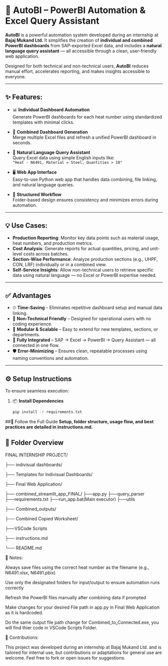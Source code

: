 # 🚀 AutoBI – PowerBI Automation & Excel Query Assistant

**AutoBI** is a powerful automation system developed during an internship at **Bajaj Mukand Ltd.** It simplifies the creation of **individual and combined PowerBI dashboards** from SAP-exported Excel data, and includes a **natural language query assistant** — all accessible through a clean, user-friendly web application.

Designed for both technical and non-technical users, **AutoBI** reduces manual effort, accelerates reporting, and makes insights accessible to everyone.

---

## ✨ Features:

- 📊 **Individual Dashboard Automation**  
  Generate PowerBI dashboards for each heat number using standardized templates with minimal clicks.

- 📁 **Combined Dashboard Generation**  
  Merge multiple Excel files and refresh a unified PowerBI dashboard in seconds.

- 🤖 **Natural Language Query Assistant**  
  Query Excel data using simple English inputs like:  
  `"Heat - N6491, Material = Steel, Quantities > 10"`

- 🖥 **Web App Interface**  
  Easy-to-use Python web app that handles data combining, file linking, and natural language queries.

- 📂 **Structured Workflow**  
  Folder-based design ensures consistency and minimizes errors during automation.

---

## 💡 Use Cases:

- **Production Reporting**: Monitor key data points such as material usage, heat numbers, and production metrics.
- **Cost Analysis**: Generate reports for actual quantities, pricing, and unit-level costs across batches.
- **Section-Wise Performance**: Analyze production sections (e.g., UHPF, CON, LRF) individually or in a combined view.
- **Self-Service Insights**: Allow non-technical users to retrieve specific data using natural language — no Excel or PowerBI expertise needed.

---

## ✅ Advantages

- ⏱ **Time-Saving** – Eliminates repetitive dashboard setup and manual data linking.
- 🧠 **Non-Technical Friendly** – Designed for operational users with no coding experience.
- 🧩 **Modular & Scalable** – Easy to extend for new templates, sections, or departments.
- 🔄 **Fully Integrated** – SAP → Excel → PowerBI → Query Assistant — all connected in one flow.
- 🛡 **Error-Minimizing** – Ensures clean, repeatable processes using naming conventions and automation.

---

## ⚙️ Setup Instructions

To ensure seamless execution:

1. 📦 **Install Dependencies**  
   ```bash
   pip install -r requirements.txt
##📖 Follow the Full Guide
**Setup, folder structure, usage flow, and best practices are detailed in instructions.md.**


## 📂 Folder Overview

FINAL INTERNSHIP PROJECT/

├── indivisual dashboards/

├── Templates for Indivisual Dashboards/

├── Final Web Application/

  ├── combined_streamlit_app_FINAL/
         ├──app.py
         ├──query_parser
         ├──requirements.txt
         ├──run_app.bat(Main executor)
         ├──utils
         
├── Combined_outputs/

├── Combined Copied Worksheet/

├──VSCode Scripts

├── instructions.md

└── README.md



📝 Notes:

Always save files using the correct heat number as the filename (e.g., N6491.xlsx, N6491.pbix)

Use only the designated folders for input/output to ensure automation runs correctly

Refresh the PowerBI files manually after combining data if prompted

Make changes for your desired File path in app.py in Final Web Application as it is hardcoded.

Do the same output file path change for Combined_to_Connected.exe, you will find thier code in VSCode Scripts Folder.


📣 Contributions:

This project was developed during an internship at Bajaj Mukand Ltd. and is tailored for internal use, but contributions or adaptations for general use are welcome. Feel free to fork or open issues for suggestions.
